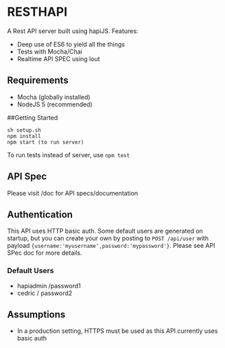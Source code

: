 # RESTHAPI
A Rest API server built using hapiJS.
Features:
- Deep use of ES6 to yield all the things
- Tests with Mocha/Chai
- Realtime API SPEC using lout

## Requirements
- Mocha (globally installed)
- NodeJS 5 (recommended)

##Getting Started
```
sh setup.sh
npm install
npm start (to run server)
```
To run tests instead of server, use `npm test`

## API Spec
Please visit /doc for API specs/documentation

## Authentication

This API uses HTTP basic auth.
Some default users are generated on startup, but you can create your own by posting to `POST /api/user` with payload `{username:'myusername',password:'mypassword'}`.
Please see API SPec doc for more details.

### Default Users
- hapiadmin /password1
- cedric / password2

## Assumptions
- In a production setting, HTTPS must be used as this API currently uses basic auth
